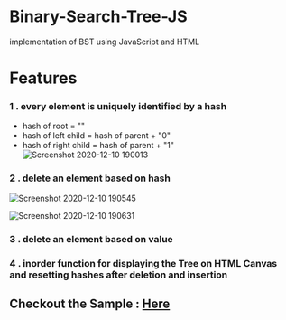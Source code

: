 # Binary-Search-Tree-JS
implementation of BST using JavaScript and HTML

# Features
### 1 . every element is uniquely identified by a hash
 * hash of root = ""
 * hash of left child = hash of parent + "0"
 * hash of right child = hash of parent + "1"
![Screenshot 2020-12-10 190013](https://user-images.githubusercontent.com/66527924/101778558-068ca080-3b1a-11eb-95da-df20aa687dc5.png)


### 2 . delete an element based on hash
![Screenshot 2020-12-10 190545](https://user-images.githubusercontent.com/66527924/101779196-ef01e780-3b1a-11eb-90da-2507d8aabac6.png)

![Screenshot 2020-12-10 190631](https://user-images.githubusercontent.com/66527924/101779200-f0331480-3b1a-11eb-8151-07d9e57bc9aa.png)


### 3 . delete an element based on value


### 4 . inorder function for displaying the Tree on HTML Canvas and resetting hashes after deletion and insertion

## Checkout the Sample : [Here](https://binary-search-tree-js.herokuapp.com/)
